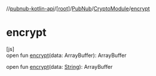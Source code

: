 //[pubnub-kotlin-api](../../../../index.md)/[[root]](../../index.md)/[PubNub](../index.md)/[CryptoModule](index.md)/[encrypt](encrypt.md)

# encrypt

[js]\
open fun [encrypt](encrypt.md)(data: ArrayBuffer): ArrayBuffer

open fun [encrypt](encrypt.md)(data: [String](https://kotlinlang.org/api/core/kotlin-stdlib/kotlin/-string/index.html)): ArrayBuffer
